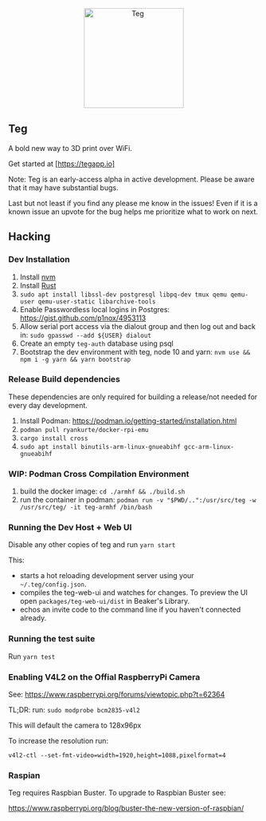<div align="center">
<img src="./packages/teg-web-ui/src/onboarding/landingPage/tegLogo.svg" alt="Teg" width="200"/>
</div>

## Teg

A bold new way to 3D print over WiFi.

Get started at [https://tegapp.io]

Note: Teg is an early-access alpha in active development. Please be aware that it may have substantial bugs.

Last but not least if you find any please me know in the issues! Even if it is a known issue an upvote for the bug helps me prioritize what to work on next.

## Hacking

### Dev Installation

1. Install [nvm](https://github.com/creationix/nvm)
2. Install [Rust](https://rustup.rs/)
3. `sudo apt install libssl-dev postgresql libpq-dev tmux qemu qemu-user qemu-user-static libarchive-tools`
4. Enable Passwordless local logins in Postgres: https://gist.github.com/p1nox/4953113
5. Allow serial port access via the dialout group and then log out and back in: `sudo gpasswd --add ${USER} dialout`
6. Create an empty `teg-auth` database using psql
7. Bootstrap the dev environment with teg, node 10 and yarn:
`nvm use && npm i -g yarn && yarn bootstrap`

### Release Build dependencies

These dependencies are only required for building a release/not needed for every day development.

1. Install Podman: https://podman.io/getting-started/installation.html
2. `podman pull ryankurte/docker-rpi-emu`
3. `cargo install cross`
4. `sudo apt install binutils-arm-linux-gnueabihf gcc-arm-linux-gnueabihf`

### WIP: Podman Cross Compilation Environment

1. build the docker image: `cd ./armhf && ./build.sh`
2. run the container in podman: `podman run -v "$PWD/..":/usr/src/teg -w /usr/src/teg/ -it teg-armhf /bin/bash`

### Running the Dev Host + Web UI

Disable any other copies of teg and run `yarn start`

This:
* starts a hot reloading development server using your `~/.teg/config.json`.
* compiles the teg-web-ui and watches for changes. To preview the UI open `packages/teg-web-ui/dist` in Beaker's Library.
* echos an invite code to the command line if you haven't connected already.

### Running the test suite

Run `yarn test`


### Enabling V4L2 on the Offial RaspberryPi Camera

See: https://www.raspberrypi.org/forums/viewtopic.php?t=62364

TL;DR: run: `sudo modprobe bcm2835-v4l2`

This will default the camera to 128x96px

To increase the resolution run:

`v4l2-ctl --set-fmt-video=width=1920,height=1088,pixelformat=4`

### Raspian

Teg requires Raspbian Buster. To upgrade to Raspbian Buster see:

https://www.raspberrypi.org/blog/buster-the-new-version-of-raspbian/
